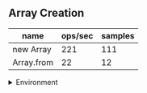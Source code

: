 ## Array Creation

|name|ops/sec|samples|
|-|-|-|
|new Array|221|111|
|Array.from|22|12|


<details>
<summary>Environment</summary>

* __Machine:__ linux x64 | 4 vCPUs | 15.2GB Mem
* __Run:__ Mon May 13 2024 18:49:53 GMT+0000 (Coordinated Universal Time)
</details>

<!--
{"environment":{"platform":"linux","arch":"x64","cpus":4,"totalMemory":15.245216369628906},"benchmarks":[{"name":"new Array","opsSec":221.33115701558233,"samples":111},{"name":"Array.from","opsSec":22.21715427549963,"samples":12}]}-->
